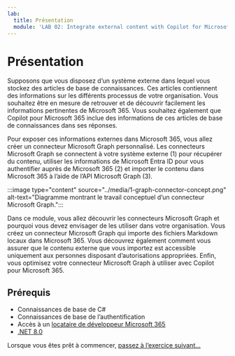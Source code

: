 ```yaml
---
lab:
  title: Présentation
  module: 'LAB 02: Integrate external content with Copilot for Microsoft 365 using Microsoft Graph connectors built with .NET'
---
```


# Présentation

Supposons que vous disposez d’un système externe dans lequel vous stockez des articles de base de connaissances. Ces articles contiennent des informations sur les différents processus de votre organisation. Vous souhaitez être en mesure de retrouver et de découvrir facilement les informations pertinentes de Microsoft 365. Vous souhaitez également que Copilot pour Microsoft 365 inclue des informations de ces articles de base de connaissances dans ses réponses.

Pour exposer ces informations externes dans Microsoft 365, vous allez créer un connecteur Microsoft Graph personnalisé. Les connecteurs Microsoft Graph se connectent à votre système externe (1) pour récupérer du contenu, utiliser les informations de Microsoft Entra ID pour vous authentifier auprès de Microsoft 365 (2) et importer le contenu dans Microsoft 365 à l’aide de l’API Microsoft Graph (3).

:::image type="content" source="../media/1-graph-connector-concept.png" alt-text="Diagramme montrant le travail conceptuel d’un connecteur Microsoft Graph.":::

Dans ce module, vous allez découvrir les connecteurs Microsoft Graph et pourquoi vous devez envisager de les utiliser dans votre organisation. Vous créez un connecteur Microsoft Graph qui importe des fichiers Markdown locaux dans Microsoft 365. Vous découvrez également comment vous assurer que le contenu externe que vous importez est accessible uniquement aux personnes disposant d’autorisations appropriées. Enfin, vous optimisez votre connecteur Microsoft Graph à utiliser avec Copilot pour Microsoft 365.

## Prérequis

- Connaissances de base de C#
- Connaissances de base de l’authentification
- Accès à un [locataire de développeur Microsoft 365](https://developer.microsoft.com/microsoft-365/dev-program?ocid=MSlearn)
- [.NET 8.0](https://dotnet.microsoft.com/download/dotnet/8.0)

Lorsque vous êtes prêt à commencer, [passez à l’exercice suivant...](./2-exercise-configure-connection-schema.md)
